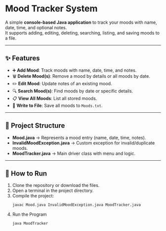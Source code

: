 # Mood Tracker System  

A simple **console-based Java application** to track your moods with name, date, time, and optional notes.  
It supports adding, editing, deleting, searching, listing, and saving moods to a file.  

---

## ✨ Features  
- ➕ **Add Mood**: Track moods with name, date, time, and notes.  
- 🗑️ **Delete Mood(s)**: Remove a mood by details or all moods by date.  
- ✏️ **Edit Mood**: Update notes of an existing mood.  
- 🔍 **Search Mood(s)**: Find moods by date or specific details.  
- 📋 **View All Moods**: List all stored moods.  
- 💾 **Write to File**: Save all moods to `Moods.txt`.  

---

## 📂 Project Structure  
- **Mood.java** → Represents a mood entry (name, date, time, notes).  
- **InvalidMoodException.java** → Custom exception for invalid/duplicate moods.  
- **MoodTracker.java** → Main driver class with menu and logic.  

---

## 🚀 How to Run  
1. Clone the repository or download the files.  
2. Open a terminal in the project directory.  
3. Compile the project:  
   ```bash
   javac Mood.java InvalidMoodException.java MoodTracker.java
4. Run the Program
   ```bash
   java MoodTracker

